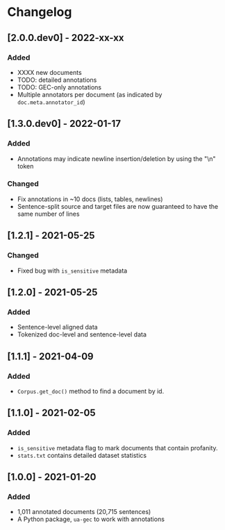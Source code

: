 # Changelog

## [2.0.0.dev0] - 2022-xx-xx
### Added
- XXXX new documents
- TODO: detailed annotations
- TODO: GEC-only annotations
- Multiple annotators per document (as indicated by `doc.meta.annotator_id`)

## [1.3.0.dev0] - 2022-01-17
### Added
- Annotations may indicate newline insertion/deletion by using the "\n" token

### Changed
- Fix annotations in ~10 docs (lists, tables, newlines)
- Sentence-split source and target files are now guaranteed to have the same
  number of lines

## [1.2.1] - 2021-05-25
### Changed
- Fixed bug with `is_sensitive` metadata

## [1.2.0] - 2021-05-25
### Added
- Sentence-level aligned data
- Tokenized doc-level and sentence-level data

## [1.1.1] - 2021-04-09
### Added
- `Corpus.get_doc()` method to find a document by id.

## [1.1.0] - 2021-02-05
### Added
- `is_sensitive` metadata flag to mark documents that contain profanity.
- `stats.txt` contains detailed dataset statistics

## [1.0.0] - 2021-01-20

### Added
- 1,011 annotated documents (20,715 sentences)
- A Python package, `ua-gec` to work with annotations
